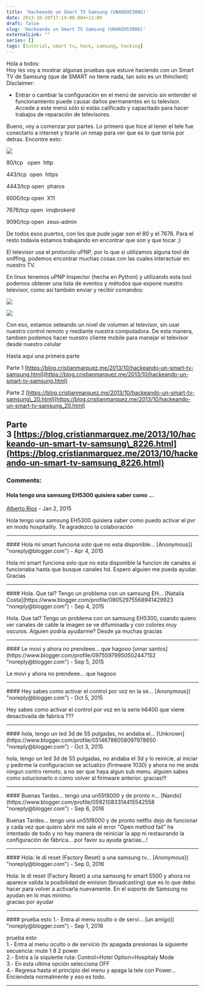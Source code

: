 ```yaml
---
title: 'Hackeando un Smart TV Samsung (UN46EH5300G)'
date: 2013-10-20T17:14:00.004+13:00
draft: false
slug: 'Hackeando un Smart TV Samsung (UN46EH5300G)'
externalLink: ""
series: []
tags: [tutorial, smart tv, hack, samsung, hacking]
---
```


Hola a todos:  
Hoy les voy a mostrar algunas pruebas que estuve haciendo con un Smart TV de Samsung (que de SMART no tiene nada, tan solo es un thinclient)  
Disclaimer:  

*   Entrar o cambiar la configuración en el menú de servicio sin entender el funcionamiento puede causar daños permanentes en tu televisor. Accede a este menú sólo si estás calificado y capacitado para hacer trabajos de reparación de televisores.

  
Bueno, voy a comenzar por partes. Lo primero que hice al tener el tele fue conectarlo a internet y tirarle un nmap para ver que es lo que tenia por detras. Encontre esto:  

[![](http://1.bp.blogspot.com/-HhLR1ZtMk-w/UmNSuZuc94I/AAAAAAAAWGU/fRJm7zugnLs/s400/Pantallazo-2.png)](http://1.bp.blogspot.com/-HhLR1ZtMk-w/UmNSuZuc94I/AAAAAAAAWGU/fRJm7zugnLs/s1600/Pantallazo-2.png)

  

80/tcp   open  http

443/tcp  open  https

4443/tcp open  pharos

6000/tcp open  X11

7676/tcp open  imqbrokerd

9090/tcp open  zeus-admin

  

De todos esos puertos, con los que pude jugar son el 80 y el 7676. Para el resto todavia estamos trabajando en encontrar que son y que tocar ;)  
  
El televisor usa el protocolo uPNP, por lo que si utilizamos alguna tool de sniffing, podemos encontrar muchas cosas con las cuales interactuar en nuestro TV.  
  
En linux tenemos uPNP Inspector (hecha en Python) y utilizando esta tool podemos obtener una lista de eventos y métodos que expone nuestro televisor, como así también enviar y recibir comandos:  

[![](http://2.bp.blogspot.com/--0B8djarp9A/UmNYbMoQwbI/AAAAAAAAWGk/BivSXRhs0YU/s320/Pantallazo-UPnP+Inspector.png)](http://2.bp.blogspot.com/--0B8djarp9A/UmNYbMoQwbI/AAAAAAAAWGk/BivSXRhs0YU/s1600/Pantallazo-UPnP+Inspector.png)

  

[![](http://3.bp.blogspot.com/-FzhG5G2chi4/UmNYmJozEjI/AAAAAAAAWGs/PFf19F7ljzg/s320/Pantallazo-Invoke+Action+SetVolume.png)](http://3.bp.blogspot.com/-FzhG5G2chi4/UmNYmJozEjI/AAAAAAAAWGs/PFf19F7ljzg/s1600/Pantallazo-Invoke+Action+SetVolume.png)

  
Con eso, estamos seteando un nivel de volumen al televisor, sin usar nuestro control remoto y mediante nuestra computadora. De esta manera, tambien podemos hacer nuestro cliente mobile para manejar el televisor desde nuestro celular  
  
Hasta aquí una primera parte  
  

Parte 1 [https://blog.cristianmarquez.me/2013/10/hackeando-un-smart-tv-samsung.html](https://blog.cristianmarquez.me/2013/10/hackeando-un-smart-tv-samsung.html)

Parte 2 [https://blog.cristianmarquez.me/2013/10/hackeando-un-smart-tv-samsung\_20.html](https://blog.cristianmarquez.me/2013/10/hackeando-un-smart-tv-samsung_20.html)

Parte 3 [https://blog.cristianmarquez.me/2013/10/hackeando-un-smart-tv-samsung\_8226.html](https://blog.cristianmarquez.me/2013/10/hackeando-un-smart-tv-samsung_8226.html)
---
### Comments:
#### Hola tengo una samsung EH5300 quisiera saber como ...
[Alberto Rios](https://www.blogger.com/profile/08108199717019440100 "noreply@blogger.com") - <time datetime="2015-01-14T10:30:32.174+13:00">Jan 2, 2015</time>

Hola tengo una samsung EH5300 quisiera saber como puedo activar el pvr en modo hospitality. Te agradezco la colaboración
<hr />
#### Hola mi smart funciona solo que no esta disponible...
[Anonymous]( "noreply@blogger.com") - <time datetime="2015-05-01T08:03:50.994+12:00">Apr 4, 2015</time>

Hola mi smart funciona solo que no esta disponible la funcion de canales si funcionaba hasta que busque canales hd. Espero alguien me pueda ayudar. Gracias
<hr />
#### Hola. Que tal? Tengo un problema con un samsung EH...
[Natalia Costa](https://www.blogger.com/profile/09052975568941429923 "noreply@blogger.com") - <time datetime="2015-09-03T16:23:53.480+12:00">Sep 4, 2015</time>

Hola. Que tal? Tengo un problema con un samsung EH5300, cuando quiero ver canales de cable la imagen se ve difuminada y con colores muy oscuros. Alguien podría ayudarme? Desde ya muchas gracias
<hr />
#### Le movi y ahora no prendeee... que hagooo
[omar santos](https://www.blogger.com/profile/09755979950502447152 "noreply@blogger.com") - <time datetime="2015-09-11T18:09:13.280+12:00">Sep 5, 2015</time>

Le movi y ahora no prendeee... que hagooo
<hr />
#### Hey sabes como activar el control por voz en la se...
[Anonymous]( "noreply@blogger.com") - <time datetime="2015-10-03T08:22:17.765+13:00">Oct 5, 2015</time>

Hey sabes como activar el control por voz en la serie h6400 que viene desactivada de fabrica ???
<hr />
#### hola, tengo un led 3d de 55 pulgadas, no andaba el...
[Unknown](https://www.blogger.com/profile/05146786058097978650 "noreply@blogger.com") - <time datetime="2015-10-15T12:59:46.047+13:00">Oct 3, 2015</time>

hola, tengo un led 3d de 55 pulgadas, no andaba el 3d y lo reinicie, al iniciar y pedirme la configuracion se actualizo (firmware 1030) y ahora no me anda ningun contro remoto, a no ser que haya algun sub menu. alguien sabes como solucionarlo o como volver al firmware anterior. gracias!!!
<hr />
#### Buenas Tardes... tengo una un55f8000 y de pronto n...
[Nando](https://www.blogger.com/profile/05921083314415542558 "noreply@blogger.com") - <time datetime="2016-09-25T11:39:15.975+13:00">Sep 6, 2016</time>

Buenas Tardes... tengo una un55f8000 y de pronto netflix dejo de funcionar y cada vez que quiero abrir me sale el error "Open method fail" he intentado de todo y no hay manera de reiniciar la app ni restaurando la configuración de fábrica... por favor su ayuda gracias...!
<hr />
#### Hola: le di reset (Factory Reset) a una samsung tv...
[Anonymous]( "noreply@blogger.com") - <time datetime="2016-09-26T10:50:30.479+13:00">Sep 0, 2016</time>

Hola: le di reset (Factory Reset) a una samsung tv smart 5500 y ahora no aparece valida la posibilidad de emision (broadcasting) que es lo que debo hacer para volver a activarla nuevamente. En el soporte de Samsung no ayudan en lo mas minimo.  
gracias por ayudar
<hr />
#### prueba esto  
1.- Entra al menu oculto o de servi...
[un amigo]( "noreply@blogger.com") - <time datetime="2016-09-27T06:25:35.850+13:00">Sep 1, 2016</time>

prueba esto  
1.- Entra al menu oculto o de servicio (tv apagada presionas la siguiente secuencia: mute 1 8 2 power  
2.- Entra a la siquiente ruta: Control>Hotel Option>Hospitaly Mode  
3.- En esta ultima opción selecciona OFF  
4.- Regresa hasta el principio del menu y apaga la tele con Power... Enciendela normalmente y eso es todo.
<hr />
